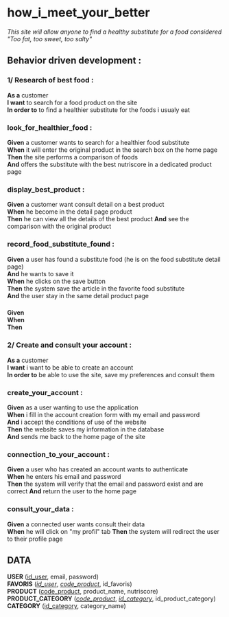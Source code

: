 # how_i_meet_your_better

*This site will allow anyone to find a healthy substitute for a food considered "Too fat, too sweet, too salty"*

## Behavior driven development :
### 1/ Research of best food :
**As a** customer \
**I want** to search for a food product on the site\
**In order to** to find a healthier substitute for the foods i usualy eat

### look_for_healthier_food :
**Given** a customer wants to search for a healthier food substitute \
**When** it will enter the original product in the search box on the home page \
**Then** the site performs a comparison of foods \
**And** offers the substitute with the best nutriscore in a dedicated product page


### display_best_product :
**Given** a customer want consult detail on a best product \
**When** he become in the detail page product\
**Then** he can view all the details of the best product
**And** see the comparison with the original product

### record_food_substitute_found :
**Given** a user has found a substitute food (he is on the food substitute detail page)\
**And** he wants to save it \
**When** he clicks on the save button \
**Then** the system save the article in the favorite food substitute \
**And** the user stay in the same detail product page

### 
**Given** \
**When** \
**Then**

### 2/ Create and consult your account :
**As a** customer \
**I want** i want to be able to create an account \
**In order to** be able to use the site, save my preferences and consult them

### create_your_account :
**Given** as a user wanting to use the application \
**When** i fill in the account creation form with my email and password \
**And** i accept the conditions of use of the website \
**Then** the website saves my information in the database \
**And** sends me back to the home page of the site

### connection_to_your_account :
**Given** a user who has created an account wants to authenticate \
**When** he enters his email and password \
**Then** the system will verify that the email and password exist and are correct
**And** return the user to the home page


### consult_your_data :
**Given** a connected user wants consult their data \
**When** he will click on "my profil" tab
**Then** the system will redirect the user to their profile page

## DATA

**USER** (<ins>id_user</ins>, email, password)  
**FAVORIS** (<ins>_id_user_</ins>, <ins>_code_product_</ins>, id_favoris)  
**PRODUCT** (<ins>code_product</ins>, product_name, nutriscore)  
**PRODUCT_CATEGORY** (<ins>_code_product_</ins>, <ins>_id_category_</ins>, id_product_category)  
**CATEGORY** (<ins>id_category</ins>, category_name)